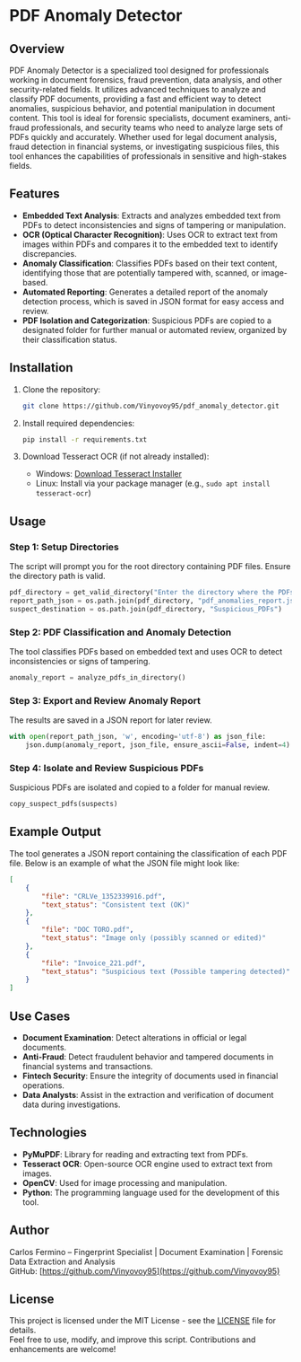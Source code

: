 # PDF Anomaly Detector

## Overview

PDF Anomaly Detector is a specialized tool designed for professionals working in document forensics, fraud prevention, data analysis, and other security-related fields. It utilizes advanced techniques to analyze and classify PDF documents, providing a fast and efficient way to detect anomalies, suspicious behavior, and potential manipulation in document content. This tool is ideal for forensic specialists, document examiners, anti-fraud professionals, and security teams who need to analyze large sets of PDFs quickly and accurately. Whether used for legal document analysis, fraud detection in financial systems, or investigating suspicious files, this tool enhances the capabilities of professionals in sensitive and high-stakes fields.

## Features

- **Embedded Text Analysis**: Extracts and analyzes embedded text from PDFs to detect inconsistencies and signs of tampering or manipulation.
- **OCR (Optical Character Recognition)**: Uses OCR to extract text from images within PDFs and compares it to the embedded text to identify discrepancies.
- **Anomaly Classification**: Classifies PDFs based on their text content, identifying those that are potentially tampered with, scanned, or image-based.
- **Automated Reporting**: Generates a detailed report of the anomaly detection process, which is saved in JSON format for easy access and review.
- **PDF Isolation and Categorization**: Suspicious PDFs are copied to a designated folder for further manual or automated review, organized by their classification status.

## Installation

1. Clone the repository:

    ```bash
    git clone https://github.com/Vinyovoy95/pdf_anomaly_detector.git
    ```

2. Install required dependencies:

    ```bash
    pip install -r requirements.txt
    ```

3. Download Tesseract OCR (if not already installed):

    - Windows: [Download Tesseract Installer](https://github.com/UB-Mannheim/tesseract/wiki)
    - Linux: Install via your package manager (e.g., `sudo apt install tesseract-ocr`)

## Usage

### Step 1: Setup Directories

The script will prompt you for the root directory containing PDF files. Ensure the directory path is valid.

```python
pdf_directory = get_valid_directory("Enter the directory where the PDFs are located: ")
report_path_json = os.path.join(pdf_directory, "pdf_anomalies_report.json")
suspect_destination = os.path.join(pdf_directory, "Suspicious_PDFs")
```

### Step 2: PDF Classification and Anomaly Detection

The tool classifies PDFs based on embedded text and uses OCR to detect inconsistencies or signs of tampering.

```python
anomaly_report = analyze_pdfs_in_directory()
```

### Step 3: Export and Review Anomaly Report

The results are saved in a JSON report for later review.

```python
with open(report_path_json, 'w', encoding='utf-8') as json_file:
    json.dump(anomaly_report, json_file, ensure_ascii=False, indent=4)
```

### Step 4: Isolate and Review Suspicious PDFs

Suspicious PDFs are isolated and copied to a folder for manual review.

```python
copy_suspect_pdfs(suspects)
```

## Example Output

The tool generates a JSON report containing the classification of each PDF file. Below is an example of what the JSON file might look like:

```json
[
    {
        "file": "CRLVe_1352339916.pdf",
        "text_status": "Consistent text (OK)"
    },
    {
        "file": "DOC TORO.pdf",
        "text_status": "Image only (possibly scanned or edited)"
    },
    {
        "file": "Invoice_221.pdf",
        "text_status": "Suspicious text (Possible tampering detected)"
    }
]
```

## Use Cases

- **Document Examination**: Detect alterations in official or legal documents.
- **Anti-Fraud**: Detect fraudulent behavior and tampered documents in financial systems and transactions.
- **Fintech Security**: Ensure the integrity of documents used in financial operations.
- **Data Analysts**: Assist in the extraction and verification of document data during investigations.

## Technologies

- **PyMuPDF**: Library for reading and extracting text from PDFs.
- **Tesseract OCR**: Open-source OCR engine used to extract text from images.
- **OpenCV**: Used for image processing and manipulation.
- **Python**: The programming language used for the development of this tool.

## Author

Carlos Fermino – Fingerprint Specialist | Document Examination | Forensic Data Extraction and Analysis  
GitHub: [https://github.com/Vinyovoy95](https://github.com/Vinyovoy95)

## License

This project is licensed under the MIT License - see the [LICENSE](LICENSE) file for details.  
Feel free to use, modify, and improve this script. Contributions and enhancements are welcome!
